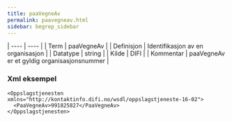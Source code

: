 ```yaml
---
title: paaVegneAv
permalink: paavegneav.html
sidebar: begrep_sidebar
---
```


| ---- | ---- |
| Term | paaVegneAv |
| Definisjon | Identifikasjon av en organisasjon |
| Datatype | string |
| Kilde | DIFI |
| Kommentar | paaVegneAv er et gyldig organisasjonsnummer | 

### Xml eksempel

```
<Oppslagstjenesten xmlns="http://kontaktinfo.difi.no/wsdl/oppslagstjeneste-16-02">
  <PaaVegneAv>991825827</PaaVegneAv>
</Oppslagstjenesten>
```



